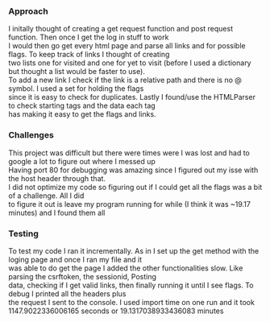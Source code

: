 ### Approach
I initally thought of creating a get request function and post request function. Then once I get the log in stuff to work <br>
I would then go get every html page and parse all links and for possible flags. To keep track of links I thought of creating<br>
two lists one for visited and one for yet to visit (before I used a dictionary but thought a list would be faster to use).<br>
To add a new link I check if the link is a relative path and there is no @ symbol. I used a set for holding the flags <br>
since it is easy to check for duplicates. Lastly I found/use the HTMLParser to check starting tags and the data each tag <br>
has making it easy to get the flags and links. <br>

### Challenges
This project was difficult but there were times were I was lost and had to google a lot to figure out where I messed up <br>
Having port 80 for debugging was amazing since I figured out my isse with the host header through that. <br>
I did not optimize my code so figuring out if I could get all the flags was a bit of a challenge. All I did <br>
to figure it out is leave my program running for while (I think it was ~19.17 minutes) and I found them all <br>

### Testing
To test my code I ran it incrementally. As in I set up the get method with the loging page and once I ran my file and it <br>
was able to do get the page I added the other functionalities slow. Like parsing the csrftoken, the sessionid, Posting <br>
data, checking if I get valid links, then finally running it until I see flags. To debug I printed all the headers plus <br>
the request I sent to the console. I used import time on one run and it took 1147.9022336006165 seconds or 19.1317038933436083 minutes <br>